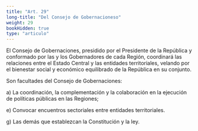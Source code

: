 ```yaml
---
title: "Art. 29"
long-title: "Del Consejo de Gobernacioneso"
weight: 29
bookHidden: true
type: "articulo"
---
```


El Consejo de Gobernaciones, presidido por el Presidente de la República y conformado por las y los Gobernadores de cada Región, coordinará las relaciones entre el Estado Central y las entidades territoriales, velando por el bienestar social y económico equilibrado de la República en su conjunto.

Son facultades del Consejo de Gobernaciones:

a) La coordinación, la complementación y la colaboración en la ejecución de
políticas públicas en las Regiones;

e) Convocar encuentros sectoriales entre entidades territoriales.

g) Las demás que establezcan la Constitución y la ley.

